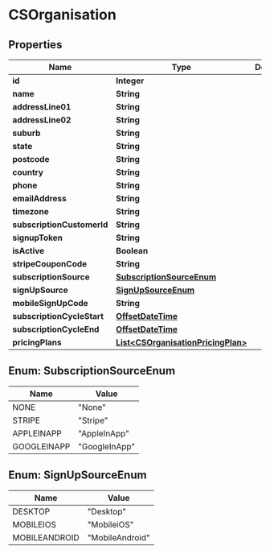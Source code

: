 
# CSOrganisation

## Properties
Name | Type | Description | Notes
------------ | ------------- | ------------- | -------------
**id** | **Integer** |  |  [optional]
**name** | **String** |  |  [optional]
**addressLine01** | **String** |  |  [optional]
**addressLine02** | **String** |  |  [optional]
**suburb** | **String** |  |  [optional]
**state** | **String** |  |  [optional]
**postcode** | **String** |  |  [optional]
**country** | **String** |  |  [optional]
**phone** | **String** |  |  [optional]
**emailAddress** | **String** |  |  [optional]
**timezone** | **String** |  |  [optional]
**subscriptionCustomerId** | **String** |  |  [optional]
**signupToken** | **String** |  |  [optional]
**isActive** | **Boolean** |  |  [optional]
**stripeCouponCode** | **String** |  |  [optional]
**subscriptionSource** | [**SubscriptionSourceEnum**](#SubscriptionSourceEnum) |  |  [optional]
**signUpSource** | [**SignUpSourceEnum**](#SignUpSourceEnum) |  |  [optional]
**mobileSignUpCode** | **String** |  |  [optional]
**subscriptionCycleStart** | [**OffsetDateTime**](OffsetDateTime.md) |  |  [optional]
**subscriptionCycleEnd** | [**OffsetDateTime**](OffsetDateTime.md) |  |  [optional]
**pricingPlans** | [**List&lt;CSOrganisationPricingPlan&gt;**](CSOrganisationPricingPlan.md) |  |  [optional]


<a name="SubscriptionSourceEnum"></a>
## Enum: SubscriptionSourceEnum
Name | Value
---- | -----
NONE | &quot;None&quot;
STRIPE | &quot;Stripe&quot;
APPLEINAPP | &quot;AppleInApp&quot;
GOOGLEINAPP | &quot;GoogleInApp&quot;


<a name="SignUpSourceEnum"></a>
## Enum: SignUpSourceEnum
Name | Value
---- | -----
DESKTOP | &quot;Desktop&quot;
MOBILEIOS | &quot;MobileiOS&quot;
MOBILEANDROID | &quot;MobileAndroid&quot;



